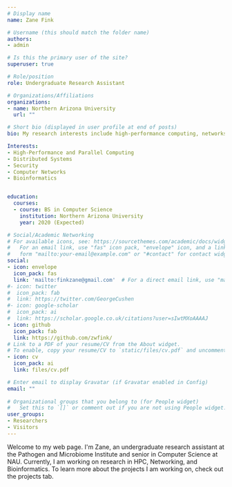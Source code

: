 ```yaml
---
# Display name
name: Zane Fink

# Username (this should match the folder name)
authors:
- admin

# Is this the primary user of the site?
superuser: true

# Role/position
role: Undergraduate Research Assistant

# Organizations/Affiliations
organizations:
- name: Northern Arizona University
  url: ""

# Short bio (displayed in user profile at end of posts)
bio: My research interests include high-performance computing, networks, bioinformatics, and cybersecurity.

Interests:
- High-Performance and Parallel Computing
- Distributed Systems
- Security
- Computer Networks
- Bioinformatics


education:
  courses:
  - course: BS in Computer Science
    institution: Northern Arizona University
    year: 2020 (Expected)

# Social/Academic Networking
# For available icons, see: https://sourcethemes.com/academic/docs/widgets/#icons
#   For an email link, use "fas" icon pack, "envelope" icon, and a link in the
#   form "mailto:your-email@example.com" or "#contact" for contact widget.
social:
- icon: envelope
  icon_pack: fas
  link: 'mailto:finkzane@gmail.com'  # For a direct email link, use "mailto:test@example.org".
#- icon: twitter
#  icon_pack: fab
#  link: https://twitter.com/GeorgeCushen
#- icon: google-scholar
#  icon_pack: ai
#  link: https://scholar.google.co.uk/citations?user=sIwtMXoAAAAJ
- icon: github
  icon_pack: fab
  link: https://github.com/zwfink/
# Link to a PDF of your resume/CV from the About widget.
# To enable, copy your resume/CV to `static/files/cv.pdf` and uncomment the lines below.  
- icon: cv
  icon_pack: ai
  link: files/cv.pdf

# Enter email to display Gravatar (if Gravatar enabled in Config)
email: ""
  
# Organizational groups that you belong to (for People widget)
#   Set this to `[]` or comment out if you are not using People widget.  
user_groups:
- Researchers
- Visitors
---
```


Welcome to my web page. I'm Zane, an undergraduate research assistant at the Pathogen and Microbiome Institute and senior in Computer Science at NAU. Currently, I am working on research in HPC, Networking, and Bioinformatics. To learn more about the projects I am working on, check out the projects tab. 

